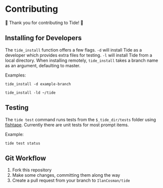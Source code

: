 # Contributing

🌊 Thank you for contributing to Tide! 🌊

## Installing for Developers

The `tide_install` function offers a few flags. `-d` will install Tide as a developer which provides extra files for testing. `-l` will install Tide from a local directory. When installing remotely, `tide_install` takes a branch name as an argument, defaulting to master.

Examples:

```console
tide_install -d example-branch
```

```console
tide_install -ld ~/tide
```

## Testing

The `tide test` command runs tests from the `$_tide_dir/tests` folder using [fishtape][]. Currently there are unit tests for most prompt items.

Example:

```console
tide test status
```

## Git Workflow

1. Fork this repository
2. Make some changes, committing them along the way
3. Create a pull request from your branch to `IlanCosman/tide`

[fishtape]: https://github.com/jorgebucaran/fishtape
